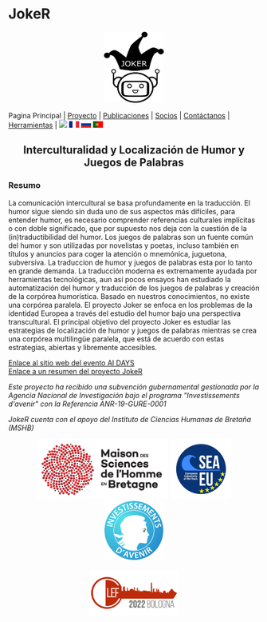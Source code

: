 # JokeR
<p align="center">
  <img src="../img/Joker.png" width="120" height="142">
</p>

 Pagina Principal | [Proyecto](project) | [Publicaciones](publications) | [Socios](partners) | [Contáctanos](contact) | [Herramientas](tools) | [<img src="../img/drapeau EN.png" width="20">](https://lepocci.github.io/joker-/EN/index) [<img src="../img/drapeau FR.png" width="20">](https://lepocci.github.io/joker-/FR/index)  [<img src="../img/drapeau RU.png" width="20">](https://lepocci.github.io/joker-/RU/index)  [<img src="../img/drapeau PT.png" width="20">](https://lepocci.github.io/joker-/PT/index) 
<br>

<h2 align="center">Interculturalidad y Localización de Humor y Juegos de Palabras</h2>

<h3>Resumo</h3>

La comunicación intercultural se basa profundamente en la traducción. El humor sigue siendo sin duda uno de sus aspectos más difíciles, para entender humor, es necesario comprender referencias culturales implícitas o con doble significado, que por supuesto nos deja con la cuestión de la (in)traductibilidad del humor. Los juegos de palabras son un fuente común del humor y son utilizadas por novelistas y poetas, incluso también en títulos y anuncios para coger la atención o mnemónica, juguetona, subversiva. La traduccion de humor y juegos de palabras esta por lo tanto en grande demanda. La traducción moderna es extremamente ayudada por herramientas tecnológicas, aun así pocos ensayos han estudiado la automatización del humor y traducción de los juegos de palabras y creación de la corpórea humorística. Basado en nuestros conocimientos, no existe una corpórea paralela. El proyecto Joker se enfoca en los problemas de la identidad Europea a través del estudio del humor bajo una perspectiva transcultural. El principal objetivo del proyecto Joker es estudiar las estrategias de localización de humor y juegos de palabras mientras se crea una corpórea multilingüe paralela, que está de acuerdo con estas estrategias, abiertas y libremente accesibles. 


<a href="https://ai-days.bzh/" target="_blank">Enlace al sitio web del evento AI DAYS</a>
<br />
<a href="./JOKER Brest IA.pdf" target="_blank">Enlace a un resumen del proyecto JokeR</a>

<p>
<em>Este proyecto ha recibido una subvención gubernamental gestionada por la Agencia Nacional de Investigación bajo el programa "Investissements d'avenir" con la Referencia ANR-19-GURE-0001</em>
</p>
<p>
<em>JokeR cuenta con el apoyo del Instituto de Ciencias Humanas de Bretaña (MSHB)</em>
</p>
<div align="center">
  <a href="https://www.mshb.fr"><img src="../img/MSHB.jpg" height="120"></a>
  <a href="https://sea-eu.org/?lang=fr"><img src="../img/SEA-EU.png" height="120"></a>
  <a href="https://www.gouvernement.fr/le-programme-d-investissements-d-avenir"><img src="../img/Investissement avenir.jpeg" height="120"></a>
</div>
<br />
<div align="center">
  <a href="https://clef2022.clef-initiative.eu/index.php"><img src="../img/CLEF2022.png" height="90"></a> 
</div>

